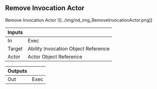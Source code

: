 ## Remove Invocation Actor
Remove Invocation Actor
![[../img/nd_img_RemoveInvocationActor.png]]

|Inputs||
|--|--|
| In | Exec |
| Target | Ability Invocation Object Reference |
| Actor | Actor Object Reference |

|Outputs||
|--|--|
| Out | Exec |
